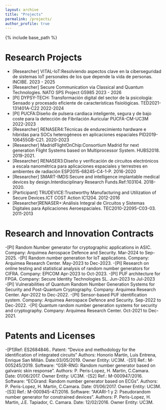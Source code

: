 ```yaml
---
layout: archive
title: "Projects"
permalink: /projects/
author_profile: true
---
```


{% include base_path %}

Research Projects
======
- [Researcher] VITAL-IoT:Resolviendo aspectos clave en la ciberseguridad de sistemas IoT personales de los que depende la vida de personas. INCIBE. 2023 - 2025 
- [Researcher] Secure Communication via Classical and Quantum Technologies. NATO SPS Project G5985 2023 - 2026 
- [PI] DYPSY-TECH: Transformación digital del sector de la psicología: Sensado y procesado eficiente de características fisiológicas. TED2021-131401A-C22 2022-2024
- [PI] PUCFA:Diseño de pulsera cardiaca inteligente, segura y de bajo coste para la detección de Fibrilación Auricular PUCFA-CM-UC3M 2022-2023
- [Researcher] RENASER4:Técnicas de endurecimiento hardware e híbridas para SOCs heterogéneos en aplicaciones espaciales  PID2019-106455GB-C21. 2020-2023
- [Researcher] MadridFlightOnChip:Consortium Madrid for next generation Flight Systems based on Multiprocessor System. HUBS2018. 2019-2021.
- [Researcher] RENASER3:Diseño y verificación de circuitos electrónicos a escala nanométrica para aplicaciones espaciales y terrestres en ambientes de radiación ESP2015-68245-C4-1-P. 2016-2020
- [Researcher] SMART-IMDS:Secure and intelligence implantable medical devices by design.Interdisciplinary Research Funds.Ref:103104. 2018-2020. 
- [Participant] TRUDEVICE:Trustworthy Manufacturing and Utilization of Secure Devices.ICT COST Action IC1204. 2012-2016 
- [Researcher]RENASER+:Análisis Integral de Circuitos y Sistemas Digitales para Aplicaciones Aeroespaciales. TEC2010-22095-C03-03. 2011-2013  

Research and Innovation Contracts
======
-[PI] Random Number generator for cryptographic applications in ASIC. Company: Arquimea Aerospace Defence and Security. Mar-2024 to Sep-2025.
-[PI] Random number generation for IoT applications. Company: Arquimea Research Center. May-2023 to Dec-2023.
-[PI] Research on online testing and statistical analysis of random number generators for CIFRA. Company: EPICOM Apr-2023 to Oct-2023.
-[PI] PUF architecture for FPGA. Company: Secure Identity Technologies SL. Jun-2023 to Jul-2023  
-[PI] Vulnerabilities of Quantum Random Number Generation Systems for Security and Post-Quantum Cryptography. Company: Arquimea Research Center. Apr-2022 to Dec-2022.
-[PI] Sensor-based PUF identification system. Company: Arquimea Aerospace Defence and Security. Sep-2022 to Dec-2022.
-[PI] Quantum random number generation systems for security and cryptography. Company: Arquimea Research Center. Oct-2021 to Dec-2021.

Patents and Licenses
======

-[P1]Ref: ES2684846.. Patent: “Device and methodology for the identification of integrated circuits” Authors: Honorio Martín, Luis Entrena, Enrique San Millán. Date:03/05/2019. Owner Entity: UC3M.
-[S1] Ref.: M-005245/2019. Software: “GSR-RNG: Random number generator based on galvanic skin response”. Authors: P. Peris-Lopez, H. Martin, C.Camara. Date: 01/06/2017. Owner Entity: UC3M.
-[S2] Ref.: M-000947/2016. Software: “ECGrand: Random number generator based on ECGs”. Authors: P. Peris-Lopez, H. Martin, C.Camara. Date: 01/06/2017. Owner Entity: UC3M.
-[S3] Ref.: M-000945-47/2016. Software: “AKARI-1 y 2: Pseudorandom number generator for constrained devices”. Authors: P. Peris-Lopez, H. Martin, J.E. Tapiador, C. Camara. Date: 12/02/2016. Owner Entity: UC3M.

